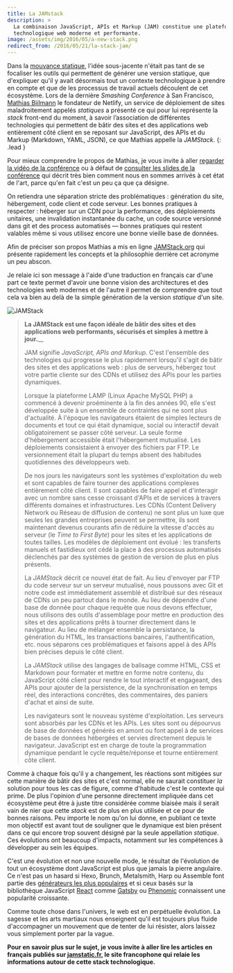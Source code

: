 ```yaml
---
title: La JAMstack
description: >
  La combinaison JavaScript, APIs et Markup (JAM) constitue une plateforme
  technologique web moderne et performante.
image: /assets/img/2016/05/a-new-stack.png
redirect_from: /2016/05/21/la-stack-jam/
---
```


Dans la [mouvance statique](/2016/03/08/les-gestionnaires-de-contenu-statique/),
l'idée sous-jacente n'était pas tant de se focaliser les outils qui permettent
de générer une version statique, que d'expliquer qu'il y avait désormais tout un
contexte technologique à prendre en compte et que de les processus de travail
actuels découlent de cet écosystème. Lors de la dernière *Smashing Conference* à
San Francisco, [Mathias Biilmann](http://mathias-biilmann.net/) le fondateur de
Netlify, un service de déploiement de sites maladroitement appelés *statiques* a
présenté ce qui pour lui représente la *stack* front-end du moment, à savoir
l’association de différentes technologies qui permettent de bâtir des sites et
des applications web entièrement côté client en se reposant sur JavaScript, des
APIs et du Markup (Markdown, YAML, JSON), ce que Mathias appelle la *JAMStack*.
{: .lead }

Pour mieux comprendre le propos de Mathias, je vous invite à aller [regarder la
vidéo de la conférence](https://vimeo.com/163522126) ou à défaut de [consulter
les slides de la conférence](https://speakerdeck.com/biilmann/the-jam-stack) qui
décrit très bien comment nous en sommes arrivés à cet état de l'art, parce qu'en
fait c'est un peu ça que ça désigne.

<script async class="speakerdeck-embed"
data-id="12e277868f5941d1ae08ee37ed08fd5b" data-ratio="1.77777777777778"
src="//speakerdeck.com/assets/embed.js"></script>

On retiendra une séparation stricte des problématiques : génération du site,
hébergement, code client et code serveur. Les bonnes pratiques à respecter :
héberger sur un CDN pour la performance, des déploiements unitaires, une
invalidation instantanée du cache, un code source versionné dans git et des
process automatisés — bonnes pratiques qui restent valables même si vous
utilisez encore une bonne vieille base de données.

Afin de préciser son propos Mathias a mis en ligne
[JAMStack.org](http://jamstack.org/) qui présente rapidement les concepts et la
philosophie derrière cet acronyme un peu abscon.

Je relaie ici son message à l'aide d'une traduction en français car d'une part
ce texte permet d'avoir une bonne vision des architectures et des technologies
web modernes et de l'autre il permet de comprendre que tout cela va bien au delà
de la simple génération de la version *statique* d'un site.

![JAMStack](/assets/img/2016/05/jamstack.png)

> **La JAMStack est une façon idéale de bâtir des sites et des applications web
> performants, sécurisés et simples à mettre à jour.**__
>
> JAM signifie *JavaScript, APIs and Markup*. C'est l'ensemble des technologies
> qui progresse le plus rapidement lorsqu'il s'agit de bâtir des sites et des
> applications web : plus de serveurs, hébergez tout votre partie cliente sur des
> CDNs et utilisez des APIs pour les parties dynamiques.
>
> Lorsque la plateforme LAMP (Linux Apache MySQL PHP) a commencé à devenir
> proéminente à la fin des années 90, elle s'est développée suite à un ensemble de
> contraintes qui ne sont plus d'actualité. À l'époque les navigateurs étaient de
> simples lecteurs de documents et tout ce qui était dynamique, social ou
> interactif devait obligatoirement se passer côté serveur. La seule forme
> d'hébergement accessible était l'hébergement mutualisé. Les déploiements
> consistaient à envoyer des fichiers par FTP. Le versionnement était la plupart
> du temps absent des habitudes quotidiennes des développeurs web.
>
> De nos jours les navigateurs sont les systèmes d'exploitation du web et sont
> capables de faire tourner des applications complexes entièrement côté client. Il
> sont capables de faire appel et d'interagir avec un nombre sans cesse croissant
> d'APIs et de services à travers différents domaines et infrastructures. Les CDNs
> (Content Delivery Network ou Réseau de diffusion de contenu) ne sont plus un
> luxe que seules les grandes entreprises peuvent se permettre, ils sont
> maintenant devenus courants afin de réduire la vitesse d'accès au serveur (le
> *Time to First Byte*) pour les sites et les applications de toutes tailles. Les
> modèles de déploiement ont évolué : les transferts manuels et fastidieux ont
> cédé la place à des processus automatisés déclenchés par des systèmes de gestion
> de version de plus en plus présents.
>
> La *JAMStack* décrit ce nouvel état de fait. Au lieu d'envoyer par FTP du code
> serveur sur un serveur mutualisé, nous poussons avec Git et notre code est
> immédiatement assemblé et distribué sur des réseaux de CDNs un peu partout dans
> le monde. Au lieu de dépendre d'une base de donnée pour chaque requête que nous
> devons effectuer, nous utilisons des outils d'assemblage pour mettre en
> production des sites et des applications prêts à tourner directement dans le
> navigateur. Au lieu de mélanger ensemble la persistance, la génération du HTML,
> les transactions bancaires, l'authentification, etc. nous séparons ces
> problématiques et faisons appel à des APIs bien précises depuis le côté client.
>
> La *JAMStack* utilise des langages de balisage comme HTML, CSS et Markdown pour
> formater et mettre en forme notre contenu, du JavaScript côté client pour rendre
> le tout interactif et engageant, des APIs pour ajouter de la persistence, de la
> synchronisation en temps réel, des interactions concrêtes, des commentaires, des
> paniers d'achat et ainsi de suite.
>
> Les navigateurs sont le nouveau système d'exploitation. Les serveurs sont
> absorbés par les CDNs et les APIs. Les sites sont ou dépourvus de base de
> données et générés en amont ou font appel à de services de bases de données
> hébergées et servies directement depuis le navigateur. JavaScript est en charge
> de toute la programmation dynamique pendant le cycle requête/réponse et tourne
> entièrement côte client.

Comme à chaque fois qu'il y a changement, les réactions sont mitigées sur cette
manière de bâtir des sites et c'est normal, elle ne saurait constituer *la*
solution pour tous les cas de figure, comme d'habitude c'est le contexte qui
prime. De plus l'opinion d'une personne directement impliquée dans cet
écosystème peut être à juste titre considérée comme biaisée mais il serait vain
de nier que cette *stack* est de plus en plus utilisée et ce pour de bonnes
raisons. Peu importe le nom qu'on lui donne, en publiant ce texte mon objectif
est avant tout de souligner que le dynamique est bien présent dans ce qui encore
trop souvent désigné par la seule appellation *statique*. Ces évolutions ont
beaucoup d'impacts, notamment sur les compétences à développer au sein les
équipes. 

C'est une évolution et non une nouvelle mode, le résultat de l'évolution de tout
un écosystème dont JavaScript est plus que jamais la pierre angulaire. Ce n'est
pas un hasard si Hexo, Brunch, Metalsmith, Harp ou Assemble font partie des
[générateurs les plus populaires](https://www.staticgen.com/) et si ceux basés
sur la bibliothèque JavaScript [React](http://facebook.github.io/react/) comme
[Gatsby](https://www.staticgen.com/gatsby) ou
[Phenomic](https://www.staticgen.com/phenomic) connaissent une popularité
croissante.

Comme toute chose dans l'univers, le web est en perpétuelle évolution. La
sagesse et les arts martiaux nous enseignent qu'il est toujours plus fluide
d'accompagner un mouvement que de tenter de lui résister, alors laissez vous
simplement porter par la vague.

**Pour en savoir plus sur le sujet, je vous invite à aller lire les articles en
français publiés sur [jamstatic.fr](https://jamstatic.fr), le site francophone
qui relaie les informations autour de cette stack technologique.**
